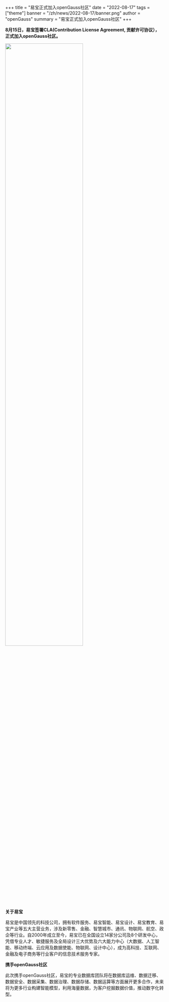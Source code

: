 ﻿+++
title = "易宝正式加入openGauss社区"
date = "2022-08-17"
tags = ["theme"]
banner = "/zh/news/2022-08-17/banner.png"
author = "openGauss"
summary = "易宝正式加入openGauss社区"
+++


**8月15日，易宝签署CLA(Contribution License Agreement, 贡献许可协议），正式加入openGauss社区。**

<img src="/zh/news/2022-08-17/banner.png" style="width: 70%">


**关于易宝**

易宝是中国领先的科技公司，拥有软件服务、易宝智能、易宝设计、易宝教育、易宝产业等五大主营业务，涉及新零售、金融、智慧城市、通讯、物联网、航空、政企等行业。自2000年成立至今，易宝已在全国设立14家分公司及8个研发中心，凭借专业人才、敏捷服务及全局设计三大优势及六大能力中心（大数据、人工智能、移动终端、云应用及数据使能、物联网、设计中心），成为高科技、互联网、金融及电子商务等行业客户的信息技术服务专家。


**携手openGauss社区**

此次携手openGauss社区，易宝的专业数据库团队将在数据库运维、数据迁移、数据安全、数据采集、数据治理、数据存储、数据运算等方面展开更多合作，未来将为更多行业构建智能模型，利用海量数据，为客户挖掘数据价值，推动数字化转型。